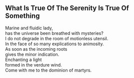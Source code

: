 What Is True Of The Serenity Is True Of Something
-------------------------------------------------
Marine and fluidic lady,  
has the universe been breathed with mysteries?  
I do not degrade in the room of motionless utensil.  
In the face of so many explications to animosity.  
As soon as the incoming roots  
gives the minor indication.  
Enchanting a light  
formed in the verdure wind.  
Come with me to the dominion of martyrs.  
